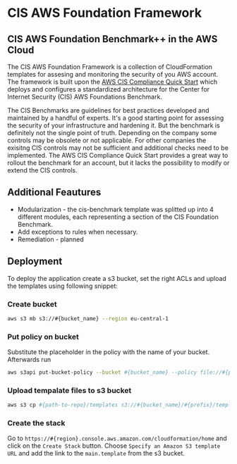 # CIS AWS Foundation Framework
## CIS AWS Foundation Benchmark++ in the AWS Cloud

The CIS AWS Foundation Framework is a collection of CloudFormation templates for assesing and monitoring the security of you AWS account. The framework is built upon the [AWS CIS Compliance Quick Start](https://github.com/aws-quickstart/quickstart-compliance-cis-benchmark) which deploys and configures a standardized architecture for the Center for Internet Security (CIS) AWS Foundations Benchmark.

The CIS Benchmarks are guidelines for best practices developed and maintained by a handful of experts. It's a good starting point for assessing the security of your infrastructure and hardening it. But the benchmark is definitely not the single point of truth. Depending on the company some controls may be obsolete or not applicable. For other companies the exisitng CIS controls may not be sufficient and additional checks need to be implemented. The AWS CIS Compliance Quick Start provides a great way to rollout the benchmark for an account, but it lacks the possibility to modify or extend the CIS controls.

## Additional Feautures

- Modularization - the cis-benchmark template was splitted up into 4 different modules, each representing a section of the CIS Foundation Benchmark.
- Add exceptions to rules when necessary.
- Remediation - planned

## Deployment

To deploy the application create a s3 bucket, set the right ACLs and upload the templates using following snippet:

### Create bucket
```bash
aws s3 mb s3://#{bucket_name} --region eu-central-1
```

### Put policy on bucket
Substitute the placeholder in the policy with the name of your bucket. Afterwards run
```bash
aws s3api put-bucket-policy --bucket #{bucket_name} --policy file://#{path_to_policy}
```

### Upload tempalate files to s3 bucket
```bash
aws s3 cp #{path-to-repo}/templates s3://#{bucket_name}/#{prefix}/templates --recursive
```

### Create the stack

Go to `https://#{region}.console.aws.amazon.com/cloudformation/home` and click on the `Create Stack` button. Choose `Specify an Amazon S3 template URL` and add the link to the `main.template` from the s3 bucket.

